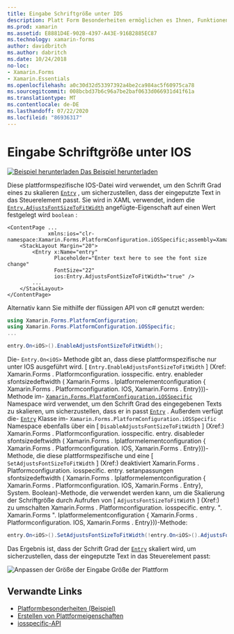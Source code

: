```yaml
---
title: Eingabe Schriftgröße unter IOS
description: Platt Form Besonderheiten ermöglichen es Ihnen, Funktionen zu nutzen, die nur auf einer bestimmten Plattform verfügbar sind, ohne dass benutzerdefinierte Renderer oder Effekte implementiert werden. In diesem Artikel wird erläutert, wie Sie die plattformspezifische IOS-Anwendung nutzen, die den Schrift Grad eines Eintrags skaliert.
ms.prod: xamarin
ms.assetid: E8881D4E-902B-4397-A43E-916B2885EC87
ms.technology: xamarin-forms
author: davidbritch
ms.author: dabritch
ms.date: 10/24/2018
no-loc:
- Xamarin.Forms
- Xamarin.Essentials
ms.openlocfilehash: a0c30d32d53397392a4be2ca984ac5f60975ca78
ms.sourcegitcommit: 008bcbd37b6c96a7be2baf0633d066931d41f61a
ms.translationtype: MT
ms.contentlocale: de-DE
ms.lasthandoff: 07/22/2020
ms.locfileid: "86936317"
---
```

# <a name="entry-font-size-on-ios"></a>Eingabe Schriftgröße unter IOS

[![Beispiel herunterladen](~/media/shared/download.png) Das Beispiel herunterladen](https://docs.microsoft.com/samples/xamarin/xamarin-forms-samples/userinterface-platformspecifics)

Diese plattformspezifische IOS-Datei wird verwendet, um den Schrift Grad eines zu skalieren [`Entry`](xref:Xamarin.Forms.Entry) , um sicherzustellen, dass der eingeputzte Text in das Steuerelement passt. Sie wird in XAML verwendet, indem die [`Entry.AdjustsFontSizeToFitWidth`](xref:Xamarin.Forms.PlatformConfiguration.iOSSpecific.Entry.AdjustsFontSizeToFitWidthProperty) angefügte-Eigenschaft auf einen Wert festgelegt wird `boolean` :

```xaml
<ContentPage ...
             xmlns:ios="clr-namespace:Xamarin.Forms.PlatformConfiguration.iOSSpecific;assembly=Xamarin.Forms.Core"
    <StackLayout Margin="20">
        <Entry x:Name="entry"
               Placeholder="Enter text here to see the font size change"
               FontSize="22"
               ios:Entry.AdjustsFontSizeToFitWidth="true" />
        ...
    </StackLayout>
</ContentPage>
```

Alternativ kann Sie mithilfe der flüssigen API von c# genutzt werden:

```csharp
using Xamarin.Forms.PlatformConfiguration;
using Xamarin.Forms.PlatformConfiguration.iOSSpecific;
...

entry.On<iOS>().EnableAdjustsFontSizeToFitWidth();
```

Die- `Entry.On<iOS>` Methode gibt an, dass diese plattformspezifische nur unter IOS ausgeführt wird. [ `Entry.EnableAdjustsFontSizeToFitWidth` ] (Xref: Xamarin.Forms . Platformconfiguration. iosspecific. entry. enableder sfontsizedeftwidth ( Xamarin.Forms . Iplatformelementconfiguration { Xamarin.Forms . Platformconfiguration. IOS, Xamarin.Forms . Entry}))-Methode im- [`Xamarin.Forms.PlatformConfiguration.iOSSpecific`](xref:Xamarin.Forms.PlatformConfiguration.iOSSpecific) Namespace wird verwendet, um den Schrift Grad des eingegebenen Texts zu skalieren, um sicherzustellen, dass er in passt [`Entry`](xref:Xamarin.Forms.Entry) . Außerdem verfügt die- [`Entry`](xref:Xamarin.Forms.PlatformConfiguration.iOSSpecific.Entry) Klasse im- `Xamarin.Forms.PlatformConfiguration.iOSSpecific` Namespace ebenfalls über ein [ `DisableAdjustsFontSizeToFitWidth` ] (Xref:) Xamarin.Forms . Platformconfiguration. iosspecific. entry. disableder sfontsizedeftwidth ( Xamarin.Forms . Iplatformelementconfiguration { Xamarin.Forms . Platformconfiguration. IOS, Xamarin.Forms . Entry}))-Methode, die diese plattformspezifische und eine [ `SetAdjustsFontSizeToFitWidth` ] (Xref:) deaktiviert Xamarin.Forms . Platformconfiguration. iosspecific. entry. setanpassungen sfontsizedeftwidth ( Xamarin.Forms . Iplatformelementconfiguration { Xamarin.Forms . Platformconfiguration. IOS, Xamarin.Forms . Entry}, System. Boolean)-Methode, die verwendet werden kann, um die Skalierung der Schriftgröße durch Aufrufen von [ `AdjustsFontSizeToFitWidth` ] (Xref:) zu umschalten Xamarin.Forms . Platformconfiguration. iosspecific. entry. ". Xamarin.Forms ". Iplatformelementconfiguration { Xamarin.Forms . Platformconfiguration. IOS, Xamarin.Forms . Entry}))-Methode:

```csharp
entry.On<iOS>().SetAdjustsFontSizeToFitWidth(!entry.On<iOS>().AdjustsFontSizeToFitWidth());
```

Das Ergebnis ist, dass der Schrift Grad der [`Entry`](xref:Xamarin.Forms.Entry) skaliert wird, um sicherzustellen, dass der eingeputzte Text in das Steuerelement passt:

![Anpassen der Größe der Eingabe Größe der Plattform](entry-font-size-images/entry-font-size.png)

## <a name="related-links"></a>Verwandte Links

- [Platformbesonderheiten (Beispiel)](https://docs.microsoft.com/samples/xamarin/xamarin-forms-samples/userinterface-platformspecifics)
- [Erstellen von Plattformeigenschaften](~/xamarin-forms/platform/platform-specifics/index.md#creating-platform-specifics)
- [iosspecific-API](xref:Xamarin.Forms.PlatformConfiguration.iOSSpecific)
